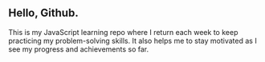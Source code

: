## Hello, Github. 

This is my JavaScript learning repo where I return each week to keep practicing my problem-solving skills. 
It also helps me to stay motivated as I see my progress and achievements so far. 
